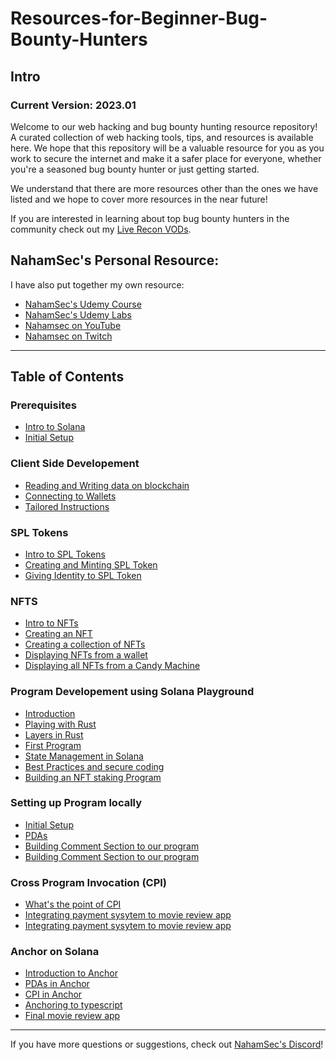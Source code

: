 # Resources-for-Beginner-Bug-Bounty-Hunters




## Intro
### Current Version: 2023.01
Welcome to our web hacking and bug bounty hunting resource repository! A curated collection of web hacking tools, tips, and resources is available here. We hope that this repository will be a valuable resource for you as you work to secure the internet and make it a safer place for everyone, whether you're a seasoned bug bounty hunter or just getting started.

We understand that there are more resources other than the ones we have listed and we hope to cover more resources in the near future!<br>

If you are interested in learning about top bug bounty hunters in the community check out my [Live Recon VODs](https://www.youtube.com/playlist?list=PLKAaMVNxvLmAkqBkzFaOxqs3L66z2n8LA).


## NahamSec's Personal Resource:
I have also put together my own resource:

- [NahamSec's Udemy Course](https://www.udemy.com/course/intro-to-bug-bounty-by-nahamsec/?couponCode=NAHOMIES)
- [NahamSec's Udemy Labs](https://github.com/nahamsec/nahamsec.training)
- [Nahamsec on YouTube](https://www.youtube.com/NahamSec) 
- [Nahamsec on Twitch](https://www.twitch.tv/nahamsec)

---
## Table of Contents

### Prerequisites
- [Intro to Solana](/assets/basics.md)
- [Initial Setup](/assets/blogposts.md)
### Client Side Developement
- [Reading and Writing data on blockchain](/assets/books.md)
- [Connecting to Wallets](/assets/books.md)
- [Tailored Instructions](/assets/books.md)
### SPL Tokens
- [Intro to SPL Tokens](/assets/setup.md)
- [Creating and Minting SPL Token](/assets/setup.md)
- [Giving Identity to SPL Token](/assets/setup.md)
### NFTS
- [Intro to NFTs](/assets/setup.md)
- [Creating an NFT](/assets/setup.md)
- [Creating a collection of NFTs](/assets/setup.md)
- [Displaying NFTs from a wallet](/assets/setup.md)
- [Displaying all NFTs from a Candy Machine](/assets/setup.md)
### Program Developement using Solana Playground
- [Introduction](/assets/setup.md)
- [Playing with Rust](/assets/setup.md)
- [Layers in Rust](/assets/setup.md)
- [First Program](/assets/setup.md)
- [State Management in Solana](/assets/setup.md)
- [Best Practices and secure coding](/assets/setup.md)
- [Building an NFT staking Program](/assets/setup.md)
### Setting up Program locally
- [Initial Setup](/assets/tools.md)
- [PDAs](/assets/tools.md)
- [Building Comment Section to our program](/assets/tools.md)
- [Building Comment Section to our program](/assets/tools.md)
### Cross Program Invocation (CPI)
- [What's the point of CPI](/assets/labs.md)
- [Integrating payment sysytem to movie review app](/assets/labs.md)
- [Integrating payment sysytem to movie review app](/assets/labs.md)
### Anchor on Solana
- [Introduction to Anchor]()
- [PDAs in Anchor]()
- [CPI in Anchor]()
- [Anchoring to typescript]()
- [Final movie review app]()

---
If you have more questions or suggestions, check out [NahamSec's Discord](https://discord.gg/9jZxjQ5)!<br>

